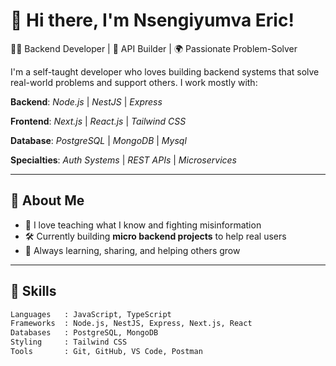 # 👋 Hi there, I'm Nsengiyumva Eric!

🧑‍💻 Backend Developer | 🔧 API Builder | 🌍 Passionate Problem-Solver  

I'm a self-taught developer who loves building backend systems that solve real-world problems and support others. I work mostly with:

**Backend**: *Node.js* | *NestJS* | *Express* 

**Frontend**: *Next.js* | *React.js* | *Tailwind CSS*

**Database**: *PostgreSQL* | *MongoDB* | *Mysql*

**Specialties**: *Auth Systems* | *REST APIs* | *Microservices*

---

## 🧠 About Me
- 💬 I love teaching what I know and fighting misinformation
- 🛠️ Currently building **micro backend projects** to help real users
- 🌱 Always learning, sharing, and helping others grow

---

## 🚀 Skills
```bash
Languages   : JavaScript, TypeScript
Frameworks  : Node.js, NestJS, Express, Next.js, React
Databases   : PostgreSQL, MongoDB
Styling     : Tailwind CSS
Tools       : Git, GitHub, VS Code, Postman
